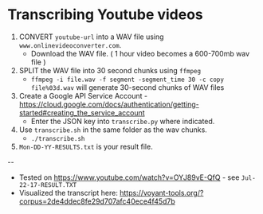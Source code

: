 # Transcribing Youtube videos

1. CONVERT `youtube-url` into a WAV file using `www.onlinevideoconverter.com`. 
   * Download the WAV file. ( 1 hour video becomes a 600-700mb wav file )
2. SPLIT the WAV file into 30 second chunks using `ffmpeg`
   * `ffmpeg -i file.wav -f segment -segment_time 30 -c copy file%03d.wav` will generate 30-second chunks of WAV files
3. Create a Google API Service Account - https://cloud.google.com/docs/authentication/getting-started#creating_the_service_account
   * Enter the JSON key into `transcribe.py` where indicated.
4. Use `transcribe.sh` in the same folder as the wav chunks.
   * `./transcribe.sh`
5. `Mon-DD-YY-RESULTS.txt` is your result file.


-- 
* Tested on https://www.youtube.com/watch?v=OYJ89vE-QfQ - see `Jul-22-17-RESULT.TXT`
* Visualized the transcript here: https://voyant-tools.org/?corpus=2de4ddec8fe29d707afc40ece4f45d7b
